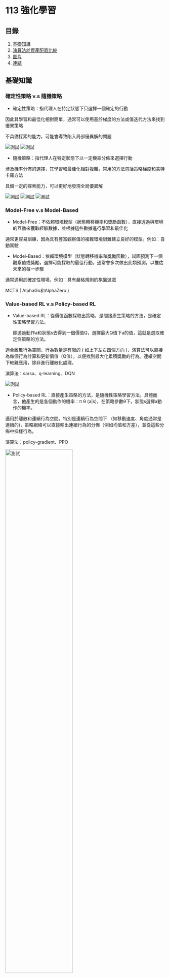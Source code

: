 # 113 強化學習
## 目錄
1. [基礎知識](#基礎知識)
2. [演算法於資產配置比較](#演算法於資產配置比較)
3. [圖片](#圖片)
4. [連結](#連結)
   
## 基礎知識

### 確定性策略 v.s 隨機策略
* 確定性策略：指代理人在特定狀態下只選擇一個確定的行動

因此其學習和最佳化相對簡單，通常可以使用基於梯度的方法或值迭代方法來找到優異策略

不具備探索的能力，可能會導致陷入局部優異解的問題

![測試](image/*01.png)
![測試](image/*02.png)

* 隨機策略：指代理人在特定狀態下以一定機率分佈來選擇行動

涉及機率分佈的選擇，其學習和最佳化相對複雜，常用的方法包括策略梯度和蒙特卡羅方法

具備一定的探索能力，可以更好地發現全局優異解

![測試](image/*03.png)
![測試](image/*04.png)
![測試](image/*05.png)

### Model-Free v.s Model-Based
* Model-Free：不依賴環境模型（狀態轉移機率和獎勵函數），直接透過與環境的互動來獲取經驗數據，並根據這些數據進行學習和最佳化

通常更容易訓練，因為具有豐富觀察值的複雜環境很難建立良好的模型。例如：自動駕駛

* Model-Based：依賴環境模型（狀態轉移機率和獎勵函數），試圖預測下一個觀察值或獎勵，選擇可能採取的最佳行動。通常會多次做出此類預測，以推估未來的每一步驟

通常適用於確定性環境，例如：具有嚴格規則的棋盤遊戲

MCTS ( AlphaGo和AlphaZero )

### Value-based RL v.s Policy-based RL
* Value-based RL：從價值函數採取出策略，是間接產生策略的方法，是確定性策略學習方法。
  
  即透過動作a和狀態s去得到一個價值Q，選擇最大Q值下a的值，這就是選取確定性策略的方法。
  
適合離散行為空間。行為數量是有限的 ( 如上下左右四個方向 )，演算法可以直接為每個行為計算和更新價值（Q值），以便找到最大化累積獎勵的行為。連續空間下較難應用，除非進行離散化處理。

演算法：sarsa、q-learning、DQN

![測試](image/*06.png)

* Policy-based RL：直接產生策略的方法，是隨機性策略學習方法。具體而言，他產生的是各個動作的機率：π θ (a|s)，在策略參數θ下，狀態s選擇a動作的機率。

適用於離散和連續行為空間。特別是連續行為空間下 （如移動速度、角度通常是連續的)，策略網絡可以直接輸出連續行為的分佈（例如均值和方差），並從這些分佈中採樣行為。

演算法：policy-gradient、PPO

<img src="image/*07.png" alt="測試" width="65%">

結合Value-based和Policy-based方法，創造出了經典的演員評論家（Actor-Critic、AC）演算法

<img src="image/*08.png" alt="測試" width="50%">

***
### 探索與利用的平衡
* ε-greedy策略

ε 範圍在 [0,1] 之間，用來控制探索的概率

代理人以機率 1-ε 選擇當前優異的行動（利用 Exploitation），以機率 ε 選擇一個隨機行動（探索 Exploration）

在實際應用中，通常會隨著時間逐步減小 ε，這樣智能體在初期可以更多地探索，而在後期逐漸專注於利用現有的知識，從而逐步逼近最優解。

* Softmax

主要作用是將一組輸入值轉換為概率分佈，且總和為1。

Sample 隨機採樣

根據這個概率分佈，從中隨機選擇一個行為。

行為A的概率是0.6，行為B是0.3，行為C是0.1，隨機抽樣會使行為A最有可能被選中，但行為B和C也有機會。

***

### On-policy v.s Off-policy
* On-policy：使用當前的策略來生成數據 ( behavior policy )，並基於這些數據來更新該策略本身 ( target policy )

換句話說，數據收集和學習都在同一個策略上進行，策略和生成數據的來源始終一致。

數據策略一致，策略收斂穩定。因為僅能利用當前策略進行探索，探索的多樣性較低，可能容易陷入局部最優解。

適合在策略需要頻繁更新的情境中使用，例如：遊戲AI

演算法：sarsa

* Off-policy：可以利用其他策略（behavior policy）生成的數據來更新自己想要學習的目標策略 ( target policy )

行為策略和目標策略可以不同，這意味著學習不必依賴當前的策略，而可以從過去的數據或探索性更強的策略中學習。

允許使用過去由其他策略（甚至隨機策略）生成的數據，或通過探索性較高的行為策略來生成更多種類的數據，數據來源較為靈活。行為策略可以與目標策略不同，允許智能體進行更多的探索，從而幫助策略接近全局最優解。但由於兩者的差異，學習過程中可能會產生估計偏差，導致學習效率較低，且算法穩定性較差。

適合需要大量探索的場景，也適合離線數據的利用，例如：醫療決策、離線推薦系統。

演算法：Q-learning、DQN

Model-Free v.s Model-Based → Policy-based RL v.s Value-based

![測試](image/*09.png)

### DDQN(Off-policy) 的脈絡
* DQN
	* Q-Learning 的挑戰：透過估計 Q 值 ( 每個狀態中每個動作的預期獎勵 ) 來最大化累積獎勵的策略。雖然在較簡單的設定中有效，但在具有大型、複雜狀態空間的環境中面臨穩定性和有效性問題。
	* 概念：將 Q-Learning 與深度神經網路結合，以實現在具有高維狀態空間的環境中進行學習。
	* 關鍵創新：
   		* Off-policy：可以利用歷史資料或來自不同策略的資料進行學習。
		* 經驗回放（Experience Replay）：通過儲存代理與環境交互時的經驗，並在訓練過程中隨機從中抽取小批量樣本進行學習打破經驗之間的時間依賴性，減少連續狀態之間的相關性，來增強學習的穩定性。<img src="image/*010.png" alt="測試" width="50%">

  		* 目標網路（Target Network）：單獨的目標網路結構和參數與主網路相同，但它的參數更新頻率較低。用於計算目標 Q 值，目的是增加 Q 值的穩定性。

	* 訓練過程：具體的訓練過程如下：
		1. 初始化 Reply Buffer 和 主/目標網絡
  		2. 代理與環境交互：代理在每一步中根據 ε-greedy 策略選擇 action，以一定機率進行隨機探索，以其他機率選擇當前 Q 值最大的行為。
		* <img src="image/*011.png" alt="測試" width="50%">
		* 訓練初期，探索（exploration）的比重極大，便於收集更豐富的環境資訊；隨著策略收斂，利用（exploitation）已知資訊的比重逐漸增加。
		3. 儲存經驗：每次與環境交互後，將經驗 (st,at,rt+1,st+1)儲存到Reply Buffer。
		4. 隨機抽樣進行訓練：
			* 從重播記憶體中隨機抽取小批量的經驗樣本。
			* 使用目標網路計算目標 Q 值：<img src="image/*012.png" alt="測試" width="25%">
   			* 使用主網絡預測當前 Q 值 Q(s,a)。
			* 最小化損失：通過梯度下降法，將 Q 值預測誤差 <img src="image/*013.png" alt="測試" width="15%">作為損失函數來更新主網絡的參數。
		5. 更新目標網路：每隔一段時間，將主網絡的參數複製到目標網路中，從而保持目標 Q 值的一致性。
	* DDQN 的核心創新在於分離行為選擇和價值評估
		* 解決 DQN 過度高估的 Q 值，導致代理在更新策略時做出次優的行為選擇，從而影響收斂速度。
    		* 核心創新在於分離行為選擇和價值評估
		* 目標網路計算目標 Q 值公式改為：<img src="image/*014.png" alt="測試" width="60%">
	* 結果比較：顯示儘管訓練開始時的動態相似，但雙 DQN 更快地達到了收斂。
<img src="image/*015.png" alt="測試" width="70%">
同時，帶有數值的圖表顯示， DQN 在大多數情況下都會高估動作的值。
<img src="image/*016.png" alt="測試" width="70%">

* 網路資料
  https://huangwang.github.io/2020/02/10/%E7%AD%96%E7%95%A5%E6%A2%AF%E5%BA%A6%E6%96%B9%E6%B3%95%E7%AC%94%E8%AE%B0/
  https://huangwang.github.io/2020/02/10/%E7%AD%96%E7%95%A5%E6%A2%AF%E5%BA%A6%E6%96%B9%E6%B3%95%E7%AC%94%E8%AE%B0/
    https://blog.csdn.net/civiljiao/article/details/136042836spm=1001.2101.3001.6650.4&utm_medium=distribute.pc_relevant.none-task-blog-2%7Edefault%7EBlogCommendFromBaidu%7ERate-4-136042836-blog-103371525.235%5Ev43%5Epc_blog_bottom_relevance_base8&depth_1-utm_source=distribute.pc_relevant.none-task-blog-2%7Edefault%7EBlogCommendFromBaidu%7ERate-4-136042836-blog-103371525.235%5Ev43%5Epc_blog_bottom_relevance_base8&utm_relevant_index=9
https://blog.csdn.net/weixin_37410657/article/details/130484679
https://hackmd.io/@shaoeChen/Bywb8YLKS/https%3A%2F%2Fhackmd.io%2F%40shaoeChen%2FSyez2AmFr
https://hackmd.io/@shaoeChen/Bywb8YLKS/https%3A%2F%2Fhackmd.io%2F%40shaoeChen%2FSyqVopoYr

* 書籍

Deep Reinforcement Learning Hands-On: Apply Modern RL Methods, with Deep Q-networks, Value Iteration, Policy Gradients, TRPO, AlphaGo Zero and More(CH6、7)——Maxim Lapan

## 演算法於資產配置比較
### 背景知識

![測試](image/*1.png)
1. 基於模型的強化學習 (Model Based RL)
   1. 策略迭代演算法 (Policy­Iteration)：尋找最佳策略時迭代更新策略的過程，在有限的馬可夫框架 (FiniteMDP) 下，只有有限數量的策略 (Policy)，故可在有限時間內找到最佳策略和最佳值函數 (Value Function)。
   2. 價值迭代演算法 (Value­Iteration)：可視為策略迭代演算法 (Policy­Iteration) 的簡化演算法，迭代過程中僅對值函數進行迭代更新，因找到最佳值函數等同找到最佳策略，演算法最後收斂的結果應相當於策略迭代演算法。
2. 無模型強化學習 (Model Free RL)
不對環境進行建模進而找到最優的策略，即環境的機率分布為未知下 (無母數) 進行決策。
	(a) 價值基礎之強化學習(Value­Based RL)
		DQN適用範圍還是在低維度、離散的動作空間

***將Q Learning的概念與深度學習相結合。這裡，Q函數不再是一個簡單的表格，而是通過一個深度神經網絡來逼近。神經網絡的輸入是環境的狀態s，輸出是所有可能行動的Q值。
DQN的關鍵創新是有兩個神經網絡：一個是正在訓練的網絡，另一個是固定的目標網絡，用於估計Q值更新公式中的 max𝑎′𝑄(𝑠′,𝑎′)。***

		1 .如果採用把連續動作空間離散化，動作空間則會過大，極難以收斂
		2 .只能給出一個確定性的行動 (Action)，無法給出概率值
	(b) 策略基礎之強化學習(Policy­Based RL)
考慮採用策略梯度的方法後就又引入了策略搜索的問題
i. 隨機性策略：策略輸出的是動作的概率，使用高斯分布對動作進行採樣選擇，即每個動作都有概率被選到。
ii. 確定性策略：策略輸出即是動作。

想在連續行動空間使用 Off­Policy 算法進行優化，可以概率分布中採樣得到確定性策略梯度演算法 (Deterministic Policy Gradient,DPG)，以一定的概率使用隨機策略，而在剩下的情況下使用最優行動。

3.演員評論家演算法
Actor­Critic 演算法之巧思即為讓隨機性策略 (Actor) 及確定性策略 (Critic) 彼此截長補短以實現可權衡偏差與方差的數據驅動模型

	1. 深度確定性策略梯度演算法 (Deep Deterministic Policy Gradient,DDPG)
深度學習神經網絡融合進 DPG 的策略學習方法，相對於 DPG 它改進了以卷積神經網絡作為策略函數 μ 和 Q 函數的模擬，然後使用深度學習的方法來訓練神經網絡，另外 DDPG 同樣與 DQN一樣，使用了兩種技巧,經驗重播和獨立的目標網絡。

	2. 雙延遲的確定性策略深度學習演算法 (Twin Delayed DDPG,TD3)
基礎上進一步提出三項改進方案，裁剪 Double­Q 學習 (Clipped Double­Q
Learning)、延遲策略更新 (Delayed Policy Updates) 及目標策略平滑化 (Target
Policy Smoothing)。
該文獻只簡述該方案分別解決高估 Q 值、Actor 的盲目迭代導致困在次佳解及可能出現錯誤估值 Q 引導下個錯誤策略等問題

	3. 軟性演員評論家演算法 (Soft Actor­Critic,SAC)
以 Off­Policy 的方式優化隨機性策略,它並不是 TD3 的後繼者,但它包含了裁剪 Double­Q 學習之技巧,也包含目標策略平滑的改進,
SAC 最重要的特色是熵正則化 (Entropy Regularization)，隨著訓練次數增加該策略可以最大程度的在預期收益和熵之間進行權衡
熵是策略中隨機性的一種測度，這與探索和利用的權衡關係密切，增加熵會導致更多的探索,從而可以加快之後的學習速度，它還可以防止策略過早收斂到不良的局部最佳解。
DDPG、TD3、SAC在不同市場情境下優劣
觀測值：
基本面數據使用聖路易聯邦準備數據庫 (St. Louis Federal Reserve EconomicData)市場面數據使用雅虎金融 (Yahoo Finance) 數據庫
投資標的數據使用七檔知名的美國 ETF 作為資產池供模型挑選以進行資產配置

從市場面和基本面收集來的特徵資料集，反映市場和經濟的相關資訊

*2

特徵資料的處理包括進行時間序列的資料預處理，將非定態、具自相關的數據轉換為定態且無自相關的數據。
為了確保資料具備統計獨立性及定態性，研究中使用了Durbin-Watson及Augmented Dickey-Fuller檢定方法。
目標、報酬：
獎勵函數 (Reward Function)
投資組合財富增長率最大化

*3

模型特有設定：
模型結構與參數設定對齊原始論文
1.深度確定性策略梯度演算法 (DDPG)
變更軟更新參數 (Tau)，DDPG 模型透過該參數緩慢的更新目標網路，原始論文設定該參數為 0.001，該文獻使用格點搜尋計算法 (Grid Search) 以找出適合應用於金融資產配置的參數值。
變更參數設定後，隨著訓練迭代次數增加，投資組合年化投報率(CAGR) 緩步上升，最大回撤 (MDD) 趨於穩定。

測試發現越是緩慢的更新目標網路，有提升學習穩定度效果，若不進行緩步更新，直接將 Q 網路的參數定期複製到目標網路，將使得每次訓練迭代後與目標偏離程度不斷擴大。

2.雙延遲的確定性策略深度學習演算法 (TD3)
加入了平滑正則化
在確定性策略下，目標易受到函數擬合誤差帶來的影響，進而使方差倍增，該文獻採用了 SARSA 值函數估計方法並加入正則化
其原理認為相似的動作將對應相似的函數值，因此提出在目標動作的小範圍擬合方法論，有效的減少方差以提高模型穩定度。

3.軟性演員評論家演算法 (SAC)
Reward Scale 是 SAC 特有的超參數，該參數意涵是指直接讓獎勵(Reward) 乘以一個常數(Reward Scale,k)，在不破壞獎勵函數的前提下調整獎勵值，從而間接調整 Q 值到合適的水準，∑kri = k∑ri =kQt
其中 Q 為累積收益，該文獻使用 k 為 1000，該數字是依經驗進行調整的適當水準，原論文已有論述僅需讓累計收益的範圍落在正負 1000以內即可，不需要精細調整

儘管如此它仍為本模型最關鍵的超參數，該參數越大隱含更少的 Entropy，將使得 SAC 模型漸近於 DDPG；該參數越小，將使的策略分布趨近於 Uniform，代表此將不利於探索。

結論
此比較有三個前提
第一是模型測試期間為近四年 (2017 年 4 月至 2021 年 4 月)，近四年處於長期多頭市場 (Bull Market) 區間，研究茲將此一區間分割為常態 (Normal) 期間及恐慌 (Crisis) 期間,兩期間皆經歷短期的多空市場
第二是研究盡可能的對齊原始論文的結構及參數設定
第三是本研究使用簡潔直觀的獎勵函數(投資組合財富增長率最大化)進行設計

在不同的市場波動下 (Normal 與 Crisis) 三演算法之特性 (各指標之排序) 並無顯著差異 :

*4
1.績效衡量指標 (Annualized Return，CAGR)以 DDPG 模型最佳
TD3 與 SAC 兩模型相較於 DDPG 皆對結構進行強化以增加模型穩定度及通用性，但可能因此導致模型在績效為主策略的探索上過於保守。

2.風險衡量指標 (Risk Indicator) TD3 與 SAC模型為佳
在市場波動屬常態 (Normal) 期間,TD3 模型表現最佳，
在市場波動屬恐慌(Crisis) 期間，TD3 與 SAC 表現皆名列前茅，無顯著差異，兩模型在風險為主的指標衡量上皆表現優異。

3.風險調整後績效指標 (Sharpe Ratio) DDPG 為最佳
但模型訓練時 (2007 年 3月至 2017 年 3 月)股市為急跌緩漲的特性，測試時股市為 V 型反轉，而模型使用 2007 年 3 月至 2017 年 3 月的資料進行訓練是無法學習捕捉到此以市場實務特性的轉變，故該文獻之 DDPG 模型測試結果雖為最佳，但在此必須載明此一經驗之偏誤。

[27] Lillicrap, T. P., Hunt, J. J., Pritzel, A., Heess, N., Erez, T., Tassa, Y., Silver, D., and
Wierstra, D. Continuous control with deep reinforcement learning. arXiv preprint
arXiv:1509.02971 (2015).
[16] Fujimoto, S., Hoof, H., and Meger, D. Addressing function approximation error
in actor­critic methods. In International Conference on Machine Learning (2018),
PMLR, pp. 1587–1596.
[20] Haarnoja, T., Zhou, A., Abbeel, P., and Levine, S. Soft actor­critic: Off­policy max-
imum entropy deep reinforcement learning with a stochastic actor. In International
Conference on Machine Learning (2018), PMLR, pp. 1861–1870.

應用深度強化學習演算法於資產配置優化之比較

SAC演算法實作
學習如何分配資產權重來最大化收益
資料取得
以新尖牙股為投資組合
取十年期資料(2010/1/1~2020/12/31)
日頻率
對數收益率 (log_return)
更好地處理長期投資的複合增長特性
*5
預處理
使用 ta-lib 技術分析工具包
移動平均線（MA）: 觀察價格的長期趨勢
相對強弱指數（RSI）: 資產是否超買或超賣
順勢指數（CCI）: 
價格是否偏離統計平均值，識別潛在的反轉點
平均趨向指數（ADX）:衡量趨勢的強弱
布林通道（Bollinger Bands）: 
計算價格的上下限，判斷價格是否偏離其平均值
移動平均收斂背離（MACD）: 
衡量價格的動量變化，識別趨勢反轉的信號
協方差矩陣
衡量各資產之間的收益相關性，降低風險

*6


*7
定義投資組合環境
__init__(self, data)：初始化設定
reset(self, seed=None, **kwargs)：重置環境，以便算法重新開始學習
step(self, action)：行進方式
get_obs(self)：獲取觀察值
觀察結果存於 NumPy 陣列

自定義的 PortfolioEnv 類別
模擬一個多資產投資組合的管理環境
通過觀察資產價格和調整投資比例
學習如何最大化資金餘額

*8

*9

建立與訓練
建立與訓練環境
DummyVecEnv 和 Monitor :
加入監控、支持
使環境能夠與強化學習演算法整合
訓練模型
SAC演算法進行強化學習
使用多層感知作為策略網絡
訓練時間設置為10,000個步數
*10

*11
結果分析
actor_loss 
增加，策略還在進行大規模的調整
critic_loss
增加，模型在試圖學習如何評估更複雜的情況
ent_coef (熵係數)
下降，智能體的探索行為減少
ent_coef_loss
負值表明模型的更新趨向於減少動作的隨機性

進一步優化：
增加訓練步數，讓模型在更大範圍內學習
調整熵係數或學習率，讓模型能更快找到最佳策略

*12

*13
測試模型
for _ in range(len(test_data) - 1):
迭代測試資料，模擬多個步驟的投資action
在每個回合，利用訓練好的模型進行預測，並取得投資組合的action
累積總回報

*14

*15
結果分析
Total Rewards : 0
模型未學到有效策略
Final Balance : 1000000
動作沒有實質影響：
可能是因為模型在每一步都選擇了保守的
或無效的投資組合配置
（例如：持有現金不進行投資）。

*16

*17
後續研究改進
訓練次數調整（total_timesteps）
讓模型有更多的時間學習有效的策略
變數(環境、觀測值)、回報調整
變數的增減、調整或引入更多的獎勵訊號(波動率)
模型複雜度調整
考慮增加MLP的層數或每層的神經元數量
超參數調整
調整學習率、探索率
***Reward Scale***
該參數越小，代表此將不利於探索
模型複雜度調整
考慮增加MLP的層數或每層的神經元數量


深度強化學習於投資組合管理交易策略

TDQN操作個股
12/3

基於深度強化學習（Deep Reinforcement Learning，DRL）的交易策略（TDQN），以解決股市中最佳交易決策問題，並最大化夏普比率以平衡收益與風險。

考慮的投資組合由一隻股票和代理現金組成。投資組合價值 vt 由交易代理現金價值 vc t 和股票價值 vs t 組成，後者隨著時間的推移 t 不斷變化。買賣操作只是現金和股票交換。交易代理通過訂單簿與股票市場交互，該訂單簿包含整套買單 （bids） 和賣單 （asks）。
訂單代表市場參與者的交易意願，由價格 p、數量 q 和 s（買入或賣出）組成。要進行交易需要買單和賣單之間匹配，該事件僅在
 *18
時發生。
然後，交易代理面臨著一個非常艱巨的任務，以產生利益：交易什麼、何時、如何、以什麼價格和數量進行交易。

時間軸離散化
一個連續的時間軸分割成一系列固定長度的離散時間步（時間步）的過程。
將交易時間步設為每天一次（每日一次決策），即Δt = 1天。
簡化交易決策模型
限制交易頻率，減少高頻交易所產生的成本
提供足夠的市場變化數據提供模型學習。

交易策略
更新可用的市場資訊
執行策略以採取行動
執行指定交易行動
下次步驟為 t +1 ，迴圈回到步驟 1
*19

最優策略、獎勵函數
折扣因子決定了未來獎勵的重要性。若為0則代理只考慮當前的獎勵，而完全丟棄未來的獎勵。當貼現因子增加時，代理往往會變得更加注重長期。參數應根據所需的行為進行調整。
*20
*21
*22

變數
使用歷史股市日內 HLCV 資料（High-Low-Close-Volume），內部狀態
*23

行動
代理必須回答幾個問題：是否交易、如何交易以及交易多少？
= 在時間步驟 t 購買的股票數量 ( Qt )
at = Qt
可能會出現三種情況：
Qt >0： 代理發佈新的出價訂單購買股票
Qt <0： 代理發佈新的賣單來出售股票
Qt =0： 代理持有不買賣任何股票

行動對內部環境的影響
現金價值更新
*24
股票價值更新
*25
行動空間約束——動作上、下界
現金限制：代理不能買入超過現有現金可支付的股票數量
*26
風險限制：代理持有空頭時需保證其現金足以應對股價波動帶來的風險
*27
*28
*29
檢查是否有足夠的資金回補
有足夠資金 (delta<0)
條件：lowerBound <= 0 表示有足夠資金支持當前的賣空
操作：保持現金餘額（Cash）不變、更新持有價值（Holdings）

無足夠資金，需先進行回補 (delta>=0)
條件：lowerBound > 0 表示資金不足以維持當前賣空，需要回補部分空頭。
操作：計算需要回補的股數：
math.floor(lowerBound)：能根據資金回補的最大股數。
self.numberOfShares：當前賣空的總股數。
回補股數取兩者的較小值
更新剩餘賣空：減去已回補的股數，更新剩餘的賣空股數。
更新現金餘額：現金減去回補股數的成本（包含交易成本）。
更新持有價值：根據剩餘賣空股數和當前收盤價更新持有價值。

*30
*31


*32
簡化動作空間
賣空：賣出持有部分來清空持倉，並額外進一步賣空等量股票；現金限制下的額外賣空
*33
*34
*35
樣本期間
訓練集：2012 年 1 月 1 日至 2017 年 12 月 31 日
測試集：2018 年 1 月 1 日至 2019 年 12 月 31 日
頻率
日內交易，每日做出交易決策測試資料
提出一個由 30 隻股票組成的測試平台，呈現不同的特徵（行業、地區、波動性、流動性等）

*36

研究結果
基準策略：
買進並持有
賣出並持有
移動平均線追蹤趨勢 （TF）
*37
均值回歸與移動平均線 （MR）
*38
良好表現的案例：Apple 
*39
抓住主要趨勢：TDQN 能夠準確檢測市場中的主要趨勢並從中獲益，例如在價格穩
定上漲或下跌時執行相應的買入或賣出操作。
反應性和前瞻性：對趨勢表現出反應性，但在某些高波動時期，代理能根據市場信號（如波動性增加）預測趨勢反轉。
表現受限的案例：Tesla 


*40
主要挑戰——高波動性：Tesla 股票具有顯著的高波動性，增加了交易策略的難度。同時增加的交易頻率導致更高的交易成本和風險。
交易頻率：過於頻繁的交易是導致績效降低的主要原因，顯示 TDQN 在高波動市場中的限制。
測試集上的表現明顯低於訓練集

整體表現
*41
基準策略的表現：
Buy and Hold表現在大多數情況下優於其他基準策略，這與測試期間市場多為牛市有關。
均值回歸、趨勢追蹤表現不佳，特別是在多樣化市場特性中缺乏適應性。
TDQN 的適應能力：與傳統策略相比，TDQN 的主要優勢在於能同時處理多種市場模式，具備更高的靈活性和泛化能力。

重要因子
折扣因子須因所處市場而調適
高 𝛾 適用於穩定市場：模型可能誤判某些短期波動是長期趨勢的開始，代理為不錯過未來回報導致頻繁交易，增加交易成本。
低 𝛾 適用於不穩定市場：過於關注於當下回報，可能錯過長期最大化收益。
交易成本
交易成本越高會使回報減少，進而減少交易頻率。
短期價格波動包含許多噪聲（隨機性），這些噪聲並不反映實際的市場趨勢，高頻交易減少有助於收益增加。
*42
An Application of Deep Reinforcement Learning to Algorithmic Trading
DRIP 深度強化學習 + 社會責任投資（SRI）
一個名為 Deep Responsible Investment Portfolio (DRIP) 的模型，該模型利用深度學習技術和強化學習方法來優化社會責任投資（SRI）組合。在傳統投資組合模型中，財務回報和風險控制是主要考量因素，而DRIP模型同時考慮財務回報和環境、社會、治理（ESG）評分，提供一個兼顧財務績效和社會責任的投資組合優化方案。
資料集：
資料來源：
資料來源包括公司社會責任（CSR）報告、ESG評分、股票歷史價格、財務新聞等數據。
ESG評分來自於公司公佈的環境、社會與治理（ESG）相關的報告和新聞資料，如碳排放、廢棄物管理、員工健康與安全、董事會透明度等。
資料處理：
使用多變量雙向長短期記憶（BiLSTM）神經網絡來處理股價和ESG評分的多變量時間序列預測
不進行數據標準化，直接使用股票的實際回報數據進行模型訓練，避免未來數據範圍的「泄露」。

如果進行標準化處理，特別是針對時間序列數據，模型可能在訓練過程中「學習」到未來數據的範圍。這會導致模型在測試或預測階段表現得不準確，因為模型已經利用了未來信息，這不符合實際市場中預測未來的需求。
使用滑動窗口技術進行滾動預測，將歷史股價資料分割成固定大小的窗口，用於預測未來的股票回報。
滑動窗口技術的概念
滑動窗口技術的基本思路是將時間序列數據（如股票價格）分成固定大小的子集（稱為窗口），並使用這些子集進行模型訓練和未來預測。這種方法可以捕捉到時間序列數據中的短期變化和趨勢，對於金融市場的高波動性特別有效。
具體實施步驟
選擇窗口大小：
首先確定滑動窗口的大小（即時間步數），例如可以選擇5天、10天、30天等。窗口大小的選擇會影響模型的性能，通常需要根據具體的數據特徵和預測需求進行調整。
創建窗口：
將歷史股價資料按時間順序切割成多個固定大小的窗口。例如，對於一個包含100天股價數據的序列，若窗口大小為10，則可以生成的窗口如下：
窗口1：第1天到第10天
窗口2：第2天到第11天
窗口3：第3天到第12天
以此類推，直到第91天到第100天的窗口。
訓練模型：
對於每個窗口，使用該窗口中的數據來訓練預測模型（如LSTM、BiLSTM等）。每個窗口都將作為一次訓練的輸入，以學習過去數據的模式。
進行預測：
使用每個訓練好的模型來預測下一個時間步的股價。例如，若窗口包含第1天到第10天的數據，則預測第11天的股價。
滑動窗口：
當預測完成後，窗口向前滑動一個時間步，然後使用新的窗口數據進行下一次預測。例如，窗口從第2天到第11天的數據進行訓練，預測第12天的股價。
重複進行：
重複以上步驟，直到處理完所有可用的歷史數據。
優點
捕捉短期趨勢：滑動窗口技術能夠捕捉到數據中的短期變化，適合處理股價的高波動性。
靈活性：可以根據不同的時間尺度調整窗口大小，以適應不同的預測需求。
增加數據量：將長時間序列分割成多個窗口，能夠生成更多的訓練樣本，提高模型的泛化能力。
挑戰
計算負擔：隨著窗口的增加，訓練模型所需的計算資源也會增加。
窗口大小的選擇：選擇不合適的窗口大小可能會導致模型性能下降，過小可能無法捕捉長期趨勢，過大則可能會掩蓋短期變化。
比較了 LSTM 和門控循環單元(GRU) 網路等不同 RNN 架構的效能 。建議在類似的序列預測問題中，雙向 LSTM可能是更好的選擇 [8]。雖然具有單向資訊流的 LSTM 和 GRU 可能足以解決大多數序列預測問題，但 BiLSTM 模型會向後讀取一次數據這有助於提高預測準確性，特別是在預測金融時間序列等連續資料時。 

*43
LSTM 是 RNN 的一種。因為其可以接受序列資料、多個輸入、有記憶這些特點，非常適合用來處理文本資料。
「雙向」LSTM。也就是說，在一個序列的輸入中，BiLSTM 能夠同時編碼由前至後的訊息和由後至前的訊息。
這種能力在文本或情緒的分析時是非常有用的。假設有個句子是：「今天晚上的＿＿＿＿＿很好聽，令人回味無窮。」若是只從前向推測，可能的候選就非常多，有晚餐、聚會、音樂會、月亮......然而，若將後向的編碼考慮進來，在以上的選項中就只有「音樂會」是最有可能的，顯而易見，範圍縮小了許多。
TF Keras Tutorial - Bi LSTM, Glove, GRU
Next Word Prediction BI-LSTM tutorial easy way
https://ithelp.ithome.com.tw/articles/10298511

變數：
	價格數據：包含股價、ESG評分、波動率等，這些變數用於預測未來的股票回報並優化投資組合。
股價資料用來進行時間序列預測，ESG評分用於投資組合的多目標優化，權衡財務回報與社會責任。
狀態空間（State Space）：包含帳戶餘額、股票持有數量、股票價格、技術指標等。
動作空間（Action Space）：包括買、賣或持有股票的操作，動作可以表示為買賣不同數量的股票。
獎勵函數（Reward Function）：
獎勵函數同時考慮投資組合的財務回報和ESG評分：
財務回報部分基於投資組合價值的增長。
ESG獎勵部分基於組合中公司ESG評分的加權平均。
總獎勵函數是一個多目標函數，平衡回報和ESG表現。
研究結果：
DRIP模型經過30年的100隻股票數據測試，顯示其在財務回報和社會責任方面均優於傳統的投資組合模型。與僅考慮財務回報的模型相比，DRIP能夠同時實現高ESG評分和穩定的財務增長，為投資者提供了一個更符合現代社會責任需求的投資方案。
結論：
DRIP模型通過結合多變量BiLSTM和深度強化學習，成功優化了社會責任投資組合，解決了傳統投資組合優化模型無法同時處理財務回報與社會責任問題的局限。未來的研究可以探索該模型在不同市場或資產類別上的應用，並進一步加強ESG評分的影響，幫助投資者在可持續發展與財務回報間取得平衡。
Deep learning for decision making and the optimization of socially responsible investments and portfolio
深度強化學習庫
10/15
一個名為FinRL的開源深度強化學習庫，專門用於自動化股票交易策略。此庫提供了多種 DRL 算法和交易環境，幫助使用者簡化開發過程，並通過回測來評估策略性能。
https://github.com/AI4Finance-Foundation

資料集：
資料來源：
FinRL 使用來自六大股票指數的歷史市場數據，包括 NASDAQ-100、道瓊工業指數（DJIA）、標普500（S&P 500）、恆生指數（HSI）、滬深300（CSI 300）等。
	資料處理：
基於 OpenAI Gym 框架模擬金融市場環境。資料包括日間數據、每小時數據和分鐘數據，並通過技術指標（如移動平均線、相對強弱指數）進行強化學習模型的訓練。資料被組織成時間序列。
	變數：
價格數據：開盤價、收盤價、最高價、最低價等，用於追蹤市場波動。
技術指標：MACD（移動平均線收斂/發散指標）、RSI（相對強弱指數）等，用於捕捉市場的技術趨勢。
狀態空間（State Space）：包含帳戶餘額、股票持有數量、股票價格、技術指標等。
動作空間（Action Space）：包括買、賣或持有股票的操作，動作可以表示為買賣不同數量的股票。
獎勵函數（Reward Function）：如投資組合價值變化、投資組合日誌回報率、夏普比率等，來評估每個交易決策的效果。

研究結果：
研究展示了FinRL在多種應用場景下的效果，包括單隻股票交易、多隻股票交易以及投資組合配置。FinRL庫集成了多種DRL算法，如 DQN、DDPG、PPO、SAC、A2C 和 TD3 等。實驗結果表明，該庫能夠有效地模擬真實市場條件，並幫助用戶設計出穩健的自動化交易策略。

結論：
FinRL為量化金融提供一個靈活且易於上手的開源工具，能幫助初學者和研究人員快速開發和測試自動化股票交易策略。該工具的模塊化設計和標準化交易環境簡化強化學習在金融應用中的複雜性，促進研究和實踐中的策略比較與調整。未來可以擴展FinRL至更多資產類別（如期貨、債券等）以及更加複雜的市場條件，並進一步優化風險管理和交易成本的考量。

*********************************************************************************************************
基於OpenAI Gym框架構建的交易模擬環境 
主要是用來模擬真實的金融市場環境，讓強化學習代理（DRL agents）可以在這樣的環境中學習、訓練並進行決策

1. 三層架構：環境層、代理層和應用層
FinRL 的架構分為三層：

環境層：模擬金融市場環境，提供真實的市場數據，並基於時間推進進行模擬交易。
代理層：包括多種深度強化學習（DRL）算法，這些代理負責根據當前的市場狀態進行買賣決策。
應用層：包含具體的交易應用，如單隻股票交易、多隻股票交易和投資組合配置。
*44
金融市場環境的模擬
在OpenAI Gym框架下，FinRL 將金融市場模擬成一個馬爾可夫決策過程（MDP），該過程有以下核心組成部分：
*45
狀態空間（State Space）
狀態空間定義了交易代理能夠觀察到的市場信息。這些信息用於幫助代理了解當前市場狀況，做出決策。包括：
賬戶餘額：賬戶當前的現金餘額。
持有股票數量：代理當前擁有的每隻股票的數量。
股價：股票的開盤價、最高價、最低價和收盤價。
技術指標：例如移動平均線（MACD）、相對強弱指數（RSI）等。
成交量：每隻股票的成交量。
行為空間（Action Space）
行為空間定義了代理在每個時間步驟中可以做出的行為選擇。這些行為包括：
買入：買入某隻股票。
賣出：賣出某隻股票。
持有：保持現有倉位不變。 行為還可以具體化為買賣的股票數量，如 "買入10股AAPL" 或 "賣出10股AAPL"。
獎勵函數（Reward Function）
獎勵函數是代理學習的核心，指引代理做出有利於最大化長期回報的行為。常見的獎勵函數包括：
投資組合價值變化：根據行動前後投資組合的價值變化來計算獎勵。
對數回報率：計算投資組合的對數回報率。
夏普比率：將回報標準化為風險調整後的度量（如 $S_T = \frac{mean(R_t)}{std(R_t)}$）。
時間驅動的模擬
該環境基於時間推進進行模擬，根據預設的時間粒度（如天、時、分鐘）來模擬股票交易過程。代理每隔一個時間步驟觀察市場數據，然後做出決策。此過程會持續直到模擬結束。
模塊化設計
每層架構都設計為模塊化，允許用戶選擇特定的模塊進行交易任務的定制。例如，用戶可以在代理層選擇不同的DRL算法（如DQN、DDPG、PPO等），或在環境層選擇不同的市場數據集來進行回測。
資料集與市場環境
FinRL 提供了標準的市場數據集來模擬不同的交易環境，這些數據集包括NASDAQ-100、道瓊工業指數、標普500、恒生指數、滬深300等。這些資料集被預處理為符合模擬需求的格式，如每天、每小時或每分鐘的價格和交易量數據，代理在這些資料集上進行訓練和測試。
市場摩擦的處理
FinRL環境中還加入了真實市場中的摩擦因素，如：
交易成本：每次交易會扣除一定比例的手續費。
市場流動性：考慮市場流動性對價格波動的影響。
在代理進行買賣決策時，可以根據市場交易量和代理的交易量來動態調整實際執行價格。例如，當代理執行大量買入操作時，股價會隨著流動性的減少而上漲，導致代理以更高價格買入。
風險厭惡程度：允許代理根據投資者的風險偏好進行決策調整。
在獎勵函數中加入風險調整的參數。風險厭惡程度可以通過風險調整後的回報（如夏普比率）來實現，這樣代理會根據風險厭惡參數進行權衡，最大化風險調整後的收益而非僅僅是絕對收益。
FinRL: A Deep Reinforcement Learning Library for Automated Stock Trading in Quantitative Finance
景氣循環與資產配置
12/17
研究工具與方法：
採用頻譜分析（Spectral Analysis）檢視景氣循環與資產價格的循環
使用Baxter-King與Christiano-Fitzgerald濾波器分離經濟時間序列中的不同頻率訊號
主要發現：
市場的循環行為：
債券、股票、商品市場與景氣循環的週期長度均在3.5至7.5年之間。
這些市場提出了顯著的領先與落後的關係：
景氣循環領先於商品市場，卻落後於債券與股票市場。
*46
債券市場又領先商品市場。
基金的循環特性：
不同種類的基金（如債券型、科技型）都存在類似的循環現象
基金間有三組領先或落後關係：
基金債券型基金領先股票型，股票型基金領先能源型基金
貨幣型基金領先地產型基金
經濟大蕭條與金融海嘯：
Kitchin、Juglar及Kuznets循環同時 進入收縮期是造成1930年經濟大蕭條以及2008年全球金融海嘯的共同原因之一
應該在經濟達到低谷之前增加股票放空，然後在經濟達到頂峰之前轉向商品資產，然後在經濟衰退的大部分時間里轉向債券。
只有股票和債券的策略類似於 Siegel （1991），他已經表明，在商業周期的轉捩點之前，通過在債券和股票之間切換，可以顯著提高投資組合的回報。
股票、債券、大宗商品
Bennchmark:擴張時股票，衰退時債券
在商業週期高峰期前 6 個月轉向大宗商品，然後在峰值後 2 個月轉向債券，然後在低谷前 6 個月轉向債券的平均回報率。
景氣循環四個階段與資產表現
復甦期 (Recovery)
表現最佳：股票市場(利率低，企業獲利改善，推升股市上漲)
表現較弱：商品市場(投資需求尚未完全恢復，商品市場仍疲弱)
其他：債券市場(利率低支撐債券價格，但表現開始趨於平穩)
擴張期 (Expansion)
表現最佳：股票市場(經濟增長加速，企業利潤擴大，股市持續走強)
表現較強：商品市場(需求增加推高商品價格)
表現較弱：債券市場(利率上升，壓制債券表現)
減速期 (Slowdown)
表現最佳：商品市場(通脹壓力上升，商品價格仍強勁)
表現較弱：股票市場(經濟增長放緩，利潤縮減，股市轉弱)
其他：債券市場(隨著經濟減速和利率下降，債券市場表現逐漸好轉)
衰退期 (Recession)
表現最佳：債券市場(利率下降，推升債券價格)
表現較強：股票市場（接近底部時開始回升）投資者對經濟復甦的預期提升股市表現。
表現較弱：商品市場(經濟活動低迷，需求減弱，壓制商品價格)

資產配置策略建議
復甦期 (Recovery)
增加股票配置、保持債券配置、避免配置商品
擴張期 (Expansion)
保持股票高配置、逐步增加商品配置、減少債券配置
減速期 (Slowdown)
轉向商品市場、減少股票配置、適度增加債券配置
衰退期 (Recession)
增加債券配置、適度增持股票、減少商品配置*47
景氣循環、通貨膨脹衡量及聯邦資金利率期貨三論





